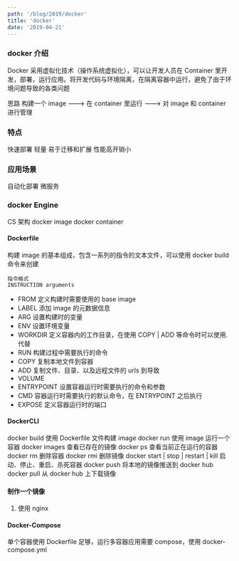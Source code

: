 ```yaml
---
path: '/blog/2019/docker'
title: 'docker'
date: '2019-04-21'
---
```


### docker 介绍

Docker 采用虚拟化技术（操作系统虚拟化），可以让开发人员在 Container 里开发，部署，运行应用。将开发代码与环境隔离，在隔离容器中运行，避免了由于环境问题导致的各类问题

思路 构建一个 image ---> 在 container 里运行 ---> 对 image 和 container 进行管理

### 特点

快速部署
轻量
易于迁移和扩展
性能高开销小

### 应用场景

自动化部署
微服务

### docker Engine

CS 架构
docker image
docker container

#### Dockerfile

构建 image 的基本组成，包含一系列的指令的文本文件，可以使用 docker build 命令来创建

```
指令格式
INSTRUCTION arguments
```

- FROM 定义构建时需要使用的 base image
- LABEL 添加 image 的元数据信息
- ARG 设置构建时的变量
- ENV 设置环境变量
- WORKDIR 定义容器内的工作目录，在使用 COPY | ADD 等命令时可以使用.代替
- RUN 构建过程中需要执行的命令
- COPY 复制本地文件到容器
- ADD 复制文件、目录、以及远程文件的 urls 到导致
- VOLUME
- ENTRYPOINT 设置容器运行时需要执行的命令和参数
- CMD 容器运行时需要执行的默认命令，在 ENTRYPOINT 之后执行
- EXPOSE 定义容器运行时的端口

#### DockerCLI

docker build 使用 Dockerfile 文件构建 image
docker run 使用 image 运行一个容器
docker images 查看已存在的镜像
docker ps 查看当前正在运行的容器
docker rm 删除容器
docker rmi 删除镜像
docker start | stop | restart | kill 启动、停止、重启、杀死容器
docker push 将本地的镜像推送到 docker hub
docker pull 从 docker hub 上下载镜像

#### 制作一个镜像

1. 使用 nginx

#### Docker-Compose

单个容器使用 Dockerfile 足够，运行多容器应用需要 compose，使用 docker-compose.yml
